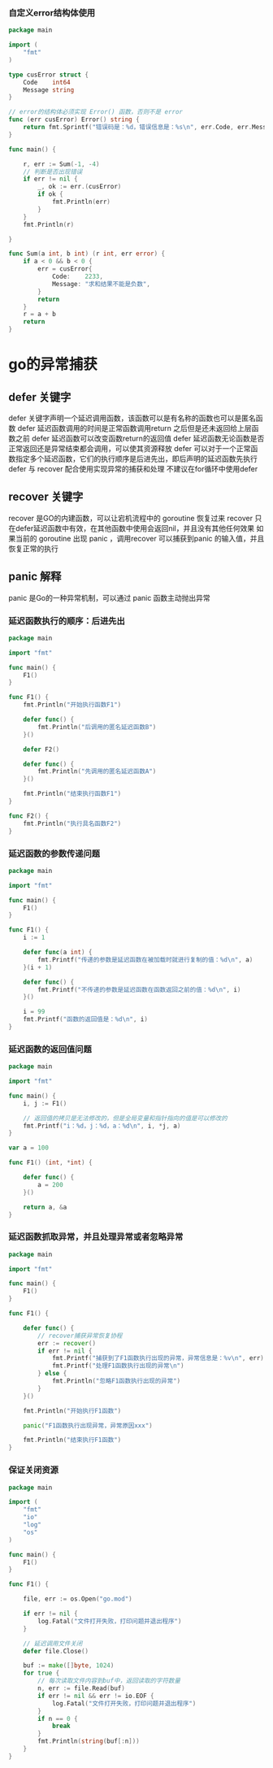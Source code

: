 ### 自定义error结构体使用
~~~go
package main

import (
	"fmt"
)

type cusError struct {
	Code    int64
	Message string
}

// error的结构体必须实现 Error() 函数，否则不是 error
func (err cusError) Error() string {
	return fmt.Sprintf("错误码是：%d，错误信息是：%s\n", err.Code, err.Message)
}

func main() {

	r, err := Sum(-1, -4)
	// 判断是否出现错误
	if err != nil {
		_, ok := err.(cusError)
		if ok {
			fmt.Println(err)
		}
	}
	fmt.Println(r)

}

func Sum(a int, b int) (r int, err error) {
	if a < 0 && b < 0 {
		err = cusError{
			Code:    2233,
			Message: "求和结果不能是负数",
		}
		return
	}
	r = a + b
	return
}
~~~

# go的异常捕获

## defer 关键字
defer 关键字声明一个延迟调用函数，该函数可以是有名称的函数也可以是匿名函数
defer 延迟函数调用的时间是正常函数调用return 之后但是还未返回给上层函数之前
defer 延迟函数可以改变函数return的返回值
defer 延迟函数无论函数是否正常返回还是异常结束都会调用，可以使其资源释放
defer 可以对于一个正常函数指定多个延迟函数，它们的执行顺序是后进先出，即后声明的延迟函数先执行
defer 与 recover 配合使用实现异常的捕获和处理
不建议在for循环中使用defer

## recover 关键字
recover 是GO的内建函数，可以让宕机流程中的 goroutine 恢复过来
recover 只在defer延迟函数中有效，在其他函数中使用会返回nil，并且没有其他任何效果
如果当前的 goroutine 出现 panic ，调用recover 可以捕获到panic 的输入值，并且恢复正常的执行


## panic 解释
panic 是Go的一种异常机制，可以通过 panic 函数主动抛出异常


### 延迟函数执行的顺序：后进先出
~~~go
package main

import "fmt"

func main() {
	F1()
}

func F1() {
	fmt.Println("开始执行函数F1")

	defer func() {
		fmt.Println("后调用的匿名延迟函数B")
	}()

	defer F2()

	defer func() {
		fmt.Println("先调用的匿名延迟函数A")
	}()

	fmt.Println("结束执行函数F1")
}

func F2() {
	fmt.Println("执行具名函数F2")
}
~~~

### 延迟函数的参数传递问题
~~~go
package main

import "fmt"

func main() {
	F1()
}

func F1() {
	i := 1

	defer func(a int) {
		fmt.Printf("传递的参数是延迟函数在被加载时就进行复制的值：%d\n", a)
	}(i + 1)

	defer func() {
		fmt.Printf("不传递的参数是延迟函数在函数返回之前的值：%d\n", i)
	}()

	i = 99
	fmt.Printf("函数的返回值是：%d\n", i)
}
~~~

### 延迟函数的返回值问题
~~~go
package main

import "fmt"

func main() {
	i, j := F1()

	// 返回值的拷贝是无法修改的，但是全局变量和指针指向的值是可以修改的
	fmt.Printf("i：%d，j：%d，a：%d\n", i, *j, a)
}

var a = 100

func F1() (int, *int) {

	defer func() {
		a = 200
	}()

	return a, &a
}
~~~

### 延迟函数抓取异常，并且处理异常或者忽略异常
~~~go
package main

import "fmt"

func main() {
	F1()
}

func F1() {

	defer func() {
		// recover捕获异常恢复协程
		err := recover()
		if err != nil {
			fmt.Printf("捕获到了F1函数执行出现的异常，异常信息是：%v\n", err)
			fmt.Printf("处理F1函数执行出现的异常\n")
		} else {
			fmt.Println("忽略F1函数执行出现的异常")
		}
	}()

	fmt.Println("开始执行F1函数")

	panic("F1函数执行出现异常，异常原因xxx")

	fmt.Println("结束执行F1函数")
}
~~~

### 保证关闭资源
~~~go
package main

import (
	"fmt"
	"io"
	"log"
	"os"
)

func main() {
	F1()
}

func F1() {

	file, err := os.Open("go.mod")

	if err != nil {
		log.Fatal("文件打开失败，打印问题并退出程序")
	}

	// 延迟调用文件关闭
	defer file.Close()

	buf := make([]byte, 1024)
	for true {
		// 每次读取文件内容到buf中，返回读取的字符数量
		n, err := file.Read(buf)
		if err != nil && err != io.EOF {
			log.Fatal("文件打开失败，打印问题并退出程序")
		}
		if n == 0 {
			break
		}
		fmt.Println(string(buf[:n]))
	}
}
~~~
